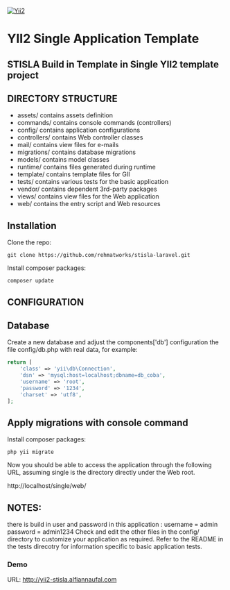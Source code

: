 [![Yii2](https://img.shields.io/badge/Powered_by-Yii_Framework-green.svg?style=flat)](http://www.yiiframework.com/)



YII2 Single Application Template
=================================
STISLA Build in Template in Single YII2 template project
--------------------------------------------------------------


DIRECTORY STRUCTURE
---------------------

-  assets/             contains assets definition
-  commands/           contains console commands (controllers)
-  config/             contains application configurations
-  controllers/        contains Web controller classes
-  mail/               contains view files for e-mails
-  migrations/         contains database migrations
-  models/             contains model classes
-  runtime/            contains files generated during runtime
-  template/           contains  template files for GII
-  tests/              contains various tests for the basic application
-  vendor/             contains dependent 3rd-party packages
-  views/              contains view files for the Web application
-  web/                contains the entry script and Web resources






## Installation
Clone the repo:
```shell
git clone https://github.com/rehmatworks/stisla-laravel.git
```

Install composer packages:
```shell
composer update

```



CONFIGURATION
--------------
Database
--------

Create a new database and adjust the components['db'] configuration the file config/db.php with real data, for example:
```php
return [
    'class' => 'yii\db\Connection',
    'dsn' => 'mysql:host=localhost;dbname=db_coba',
    'username' => 'root',
    'password' => '1234',
    'charset' => 'utf8',
];
```

Apply migrations with console command
---------------------------------------

Install composer packages:
```shell
php yii migrate
```
Now you should be able to access the application through the following URL, assuming single is the directory directly under the Web root.

http://localhost/single/web/




NOTES:
------

 there is build in user and password in this application : username = admin password = admin1234
Check and edit the other files in the config/ directory to customize your application as required.
Refer to the README in the tests direcotry for information specific to basic application tests.


### Demo
URL: http://yii2-stisla.alfiannaufal.com
